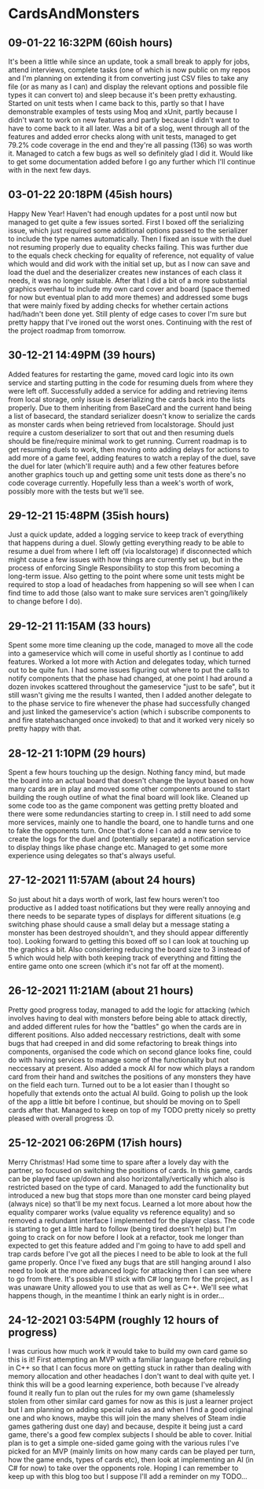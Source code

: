 # CardsAndMonsters

## 09-01-22 16:32PM (60ish hours)

It's been a little while since an update, took a small break to apply for jobs, attend interviews, complete tasks (one of which is now public on my repos and I'm planning on extending it from converting just CSV files to take any file (or as many as I can) and display the relevant options and possible file types it can convert to) and sleep because it's been pretty exhausting. Started on unit tests when I came back to this, partly so that I have demonstrable examples of tests using Moq and xUnit, partly because I didn't want to work on new features and partly because I didn't want to have to come back to it all later. Was a bit of a slog, went through all of the features and added error checks along with unit tests, managed to get 79.2% code coverage in the end and they're all passing (136) so was worth it. Managed to catch a few bugs as well so definitely glad I did it. Would like to get some documentation added before I go any further which I'll continue with in the next few days.


## 03-01-22 20:18PM (45ish hours)

Happy New Year! Haven't had enough updates for a post until now but managed to get quite a few issues sorted. First I boxed off the serializing issue, which just required some additional options passed to the serializer to include the type names automatically. Then I fixed an issue with the duel not resuming properly due to equality checks failing. This was further due to the equals check checking for equality of reference, not equality of value which would and did work with the initial set up, but as I now can save and load the duel and the deserializer creates new instances of each class it needs, it was no longer suitable. After that I did a bit of a more substantial graphics overhaul to include my own card cover and board (space themed for now but eventual plan to add more themes) and addressed some bugs that were mainly fixed by adding checks for whether certain actions had/hadn't been done yet. Still plenty of edge cases to cover I'm sure but pretty happy that I've ironed out the worst ones. Continuing with the rest of the project roadmap from tomorrow.


## 30-12-21 14:49PM (39 hours)

Added features for restarting the game, moved card logic into its own service and starting putting in the code for resuming duels from where they were left off. Successfully added a service for adding and retrieving items from local storage, only issue is deserializing the cards back into the lists properly. Due to them inheriting from BaseCard and the current hand being a list of basecard, the standard serializer doesn't know to serialize the cards as monster cards when being retrieved from localstorage. Should just require a custom deserializer to sort that out and then resuming duels should be fine/require minimal work to get running. Current roadmap is to get resuming duels to work, then moving onto adding delays for actions to add more of a game feel, adding features to watch a replay of the duel, save the duel for later (which'll require auth) and a few other features before another graphics touch up and getting some unit tests done as there's no code coverage currently. Hopefully less than a week's worth of work, possibly more with the tests but we'll see.


## 29-12-21 15:48PM (35ish hours)

Just a quick update, added a logging service to keep track of everything that happens during a duel. Slowly getting everything ready to be able to resume a duel from where I left off (via localstorage) if disconnected which might cause a few issues with how things are currently set up, but in the process of enforcing Single Responsibility to stop this from becoming a long-term issue. Also getting to the point where some unit tests might be required to stop a load of headaches from happening so will see when I can find time to add those (also want to make sure services aren't going/likely to change before I do). 


## 29-12-21 11:15AM (33 hours)

Spent some more time cleaning up the code, managed to move all the code into a gameservice which will come in useful shortly as I continue to add features. Worked a lot more with Action and delegates today, which turned out to be quite fun. I had some issues figuring out where to put the calls to notify components that the phase had changed, at one point I had around a dozen invokes scattered throughout the gameservice "just to be safe", but it still wasn't giving me the results I wanted, then I added another delegate to to the phase service to fire whenever the phase had successfully changed and just linked the gameservice's action (which i subscribe components to and fire statehaschanged once invoked) to that and it worked very nicely so pretty happy with that.


## 28-12-21 1:10PM (29 hours)

Spent a few hours touching up the design. Nothing fancy mind, but made the board into an actual board that doesn't change the layout based on how many cards are in play and moved some other components around to start building the rough outline of what the final board will look like. Cleaned up some code too as the game component was getting pretty bloated and there were some redundancies starting to creep in. I still need to add some more services, mainly one to handle the board, one to handle turns and one to fake the opponents turn. Once that's done I can add a new service to create the logs for the duel and (potentially separate) a notification service to display things like phase change etc. Managed to get some more experience using delegates so that's always useful.


## 27-12-2021 11:57AM (about 24 hours)

So just about hit a days worth of work, last few hours weren't too productive as I added toast notifications but they were really annoying and there needs to be separate types of displays for different situations (e.g switching phase should cause a small delay but a message stating a monster has been destroyed shouldn't, and they should appear differently too). Looking forward to getting this boxed off so I can look at touching up the graphics a bit. Also considering reducing the board size to 3 instead of 5 which would help with both keeping track of everything and fitting the entire game onto one screen (which it's not far off at the moment).


## 26-12-2021 11:21AM (about 21 hours)

Pretty good progress today, managed to add the logic for attacking (which involves having to deal with monsters before being able to attack directly, and added different rules for how the "battles" go when the cards are in different positions. Also added neccessary restrictions, dealt with some bugs that had creeped in and did some refactoring to break things into components, organised the code which on second glance looks fine, could do with having services to manage some of the functionality but not neccessary at present. Also added a mock AI for now which plays a random card from their hand and switches the positions of any monsters they have on the field each turn. Turned out to be a lot easier than I thought so hopefully that extends onto the actual AI build. Going to polish up the look of the app a little bit before I continue, but should be moving on to Spell cards after that. Managed to keep on top of my TODO pretty nicely so pretty pleased with overall progress :D.


## 25-12-2021 06:26PM (17ish hours)

Merry Christmas! Had some time to spare after a lovely day with the partner, so focused on switching the positions of cards. In this game, cards can be played face up/down and also horizontally/vertically which also is restricted based on the type of card. Managed to add the functionality but introduced a new bug that stops more than one monster card being played (always nice) so that'll be my next focus. Learned a lot more about how the equality comparer works (value equality vs reference equality) and so removed a redundant interface I implemented for the player class. The code is starting to get a little hard to follow (being tired doesn't help) but I'm going to crack on for now before I look at a refactor, took me longer than expected to get this feature added and I'm going to have to add spell and trap cards before I've got all the pieces I need to be able to look at the full game properly. Once I've fixed any bugs that are still hanging around I also need to look at the more advanced logic for attacking then I can see where to go from there. It's possible I'll stick with C# long term for the project, as I was unaware Unity allowed you to use that as well as C++. We'll see what happens though, in the meantime I think an early night is in order...


## 24-12-2021 03:54PM (roughly 12 hours of progress)

I was curious how much work it would take to build my own card game so this is it! First attempting an MVP with a familiar language before rebuilding in C++ so that I can focus more on getting stuck in rather than dealing with memory allocation and other headaches I don't want to deal with quite yet. I think this will be a good learning experience, both because I've already found it really fun to plan out the rules for my own game (shamelessly stolen from other similar card games for now as this is just a learner project but I am planning on adding special rules as and when I find a good original one and who knows, maybe this will join the many shelves of Steam indie games gathering dust one day) and because, despite it being just a card game, there's a good few complex subjects I should be able to cover. Initial plan is to get a simple one-sided game going with the various rules I've picked for an MVP (mainly limits on how many cards can be played per turn, how the game ends, types of cards etc), then look at implementing an AI (in C# for now) to take over the opponents role. Hoping I can remember to keep up with this blog too but I suppose I'll add a reminder on my TODO...
